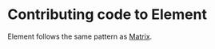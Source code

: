 Contributing code to Element
============================

Element follows the same pattern as [Matrix](https://github.com/matrix-org/matrix-js-sdk/blob/946dcd030167eed3a4341b750d5fdd46ef438c70/CONTRIBUTING.md).
